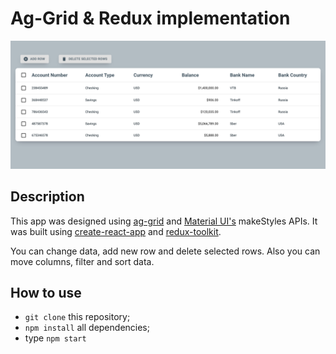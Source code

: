 # Ag-Grid & Redux implementation

![Preview of app](./preview.png)

## Description

This app was designed using [ag-grid](https://www.ag-grid.com/) and [Material UI's](https://material-ui.com/) makeStyles APIs.
It was built using [create-react-app](https://github.com/facebook/create-react-app) and [redux-toolkit](https://redux-toolkit.js.org/).

You can change data, add new row and delete selected rows.
Also you can move columns, filter and sort data.

## How to use

* `git clone` this repository;
* `npm install` all dependencies;
*  type `npm start`
